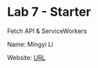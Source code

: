 # Lab 7 - Starter
Fetch API & ServiceWorkers

Name: Mingyi Li

Website: [URL](https://mingyi09.github.io/Lab7_Starter/)